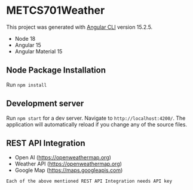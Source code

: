 # METCS701Weather

This project was generated with [Angular CLI](https://github.com/angular/angular-cli) version 15.2.5.
- Node 18
- Angular 15
- Angular Material 15

## Node Package Installation

Run `npm install` 

## Development server

Run `npm start` for a dev server. Navigate to `http://localhost:4200/`. The application will automatically reload if you change any of the source files.

## REST API Integration

- Open AI (https://openweathermap.org)
- Weather API (https://openweathermap.org)
- Google Map (https://maps.googleapis.com)

`Each of the above mentioned REST API Integration needs API key`

